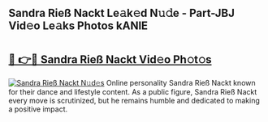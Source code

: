 ## Sandra Rieß Nackt Le𝚊k𝚎d N𝚞𝚍e - Part-JBJ Vid𝚎o Le𝚊ks Photos kANlE

# <h2><a href="http://fb4irp9.evod.top/?m=Sandra+Rie%c3%9f+Nackt">🔗 👉🔴 Sandra Rieß Nackt Vid𝚎o Ph𝚘t𝚘s</a></h2>

[![Sandra Rieß Nackt N𝚞d𝚎s](https://i.imgur.com/8V9OHl7.gif)](http://fb4irp9.evod.top/?m=Sandra+Rie%c3%9f+Nackt)
Online personality Sandra Rieß Nackt known for their dance and lifestyle content. As a public figure, Sandra Rieß Nackt every move is scrutinized, but he remains humble and dedicated to making a positive impact. 
